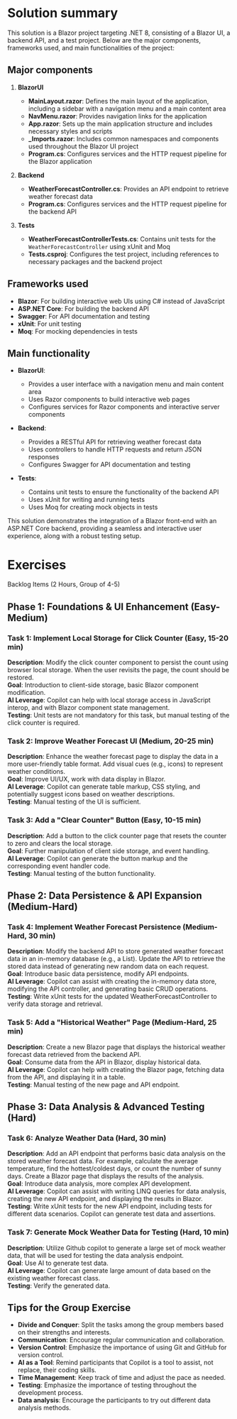 # Solution summary

This solution is a Blazor project targeting .NET 8, consisting of a Blazor UI, a backend API, and a test project. Below are the major components, frameworks used, and main functionalities of the project:

## Major components

1. **BlazorUI**
   - **MainLayout.razor**: Defines the main layout of the application, including a sidebar with a navigation menu and a main content area
   - **NavMenu.razor**: Provides navigation links for the application
   - **App.razor**: Sets up the main application structure and includes necessary styles and scripts
   - **_Imports.razor**: Includes common namespaces and components used throughout the Blazor UI project
   - **Program.cs**: Configures services and the HTTP request pipeline for the Blazor application

2. **Backend**
   - **WeatherForecastController.cs**: Provides an API endpoint to retrieve weather forecast data
   - **Program.cs**: Configures services and the HTTP request pipeline for the backend API

3. **Tests**
   - **WeatherForecastControllerTests.cs**: Contains unit tests for the `WeatherForecastController` using xUnit and Moq
   - **Tests.csproj**: Configures the test project, including references to necessary packages and the backend project

## Frameworks used

- **Blazor**: For building interactive web UIs using C# instead of JavaScript
- **ASP.NET Core**: For building the backend API
- **Swagger**: For API documentation and testing
- **xUnit**: For unit testing
- **Moq**: For mocking dependencies in tests

## Main functionality

- **BlazorUI**:
  - Provides a user interface with a navigation menu and main content area
  - Uses Razor components to build interactive web pages
  - Configures services for Razor components and interactive server components

- **Backend**:
  - Provides a RESTful API for retrieving weather forecast data
  - Uses controllers to handle HTTP requests and return JSON responses
  - Configures Swagger for API documentation and testing

- **Tests**:
  - Contains unit tests to ensure the functionality of the backend API
  - Uses xUnit for writing and running tests
  - Uses Moq for creating mock objects in tests

This solution demonstrates the integration of a Blazor front-end with an ASP.NET Core backend, providing a seamless and interactive user experience, along with a robust testing setup.


# Exercises

Backlog Items (2 Hours, Group of 4-5)

## Phase 1: Foundations & UI Enhancement (Easy-Medium)

### Task 1: Implement Local Storage for Click Counter (Easy, 15-20 min)
**Description**: Modify the click counter component to persist the count using browser local storage. When the user revisits the page, the count should be restored.  
**Goal**: Introduction to client-side storage, basic Blazor component modification.  
**AI Leverage**: Copilot can help with local storage access in JavaScript interop, and with Blazor component state management.  
**Testing**: Unit tests are not mandatory for this task, but manual testing of the click counter is required.

### Task 2: Improve Weather Forecast UI (Medium, 20-25 min)
**Description**: Enhance the weather forecast page to display the data in a more user-friendly table format. Add visual cues (e.g., icons) to represent weather conditions.  
**Goal**: Improve UI/UX, work with data display in Blazor.  
**AI Leverage**: Copilot can generate table markup, CSS styling, and potentially suggest icons based on weather descriptions.  
**Testing**: Manual testing of the UI is sufficient.

### Task 3: Add a "Clear Counter" Button (Easy, 10-15 min)
**Description**: Add a button to the click counter page that resets the counter to zero and clears the local storage.  
**Goal**: Further manipulation of client side storage, and event handling.  
**AI Leverage**: Copilot can generate the button markup and the corresponding event handler code.  
**Testing**: Manual testing of the button functionality.

## Phase 2: Data Persistence & API Expansion (Medium-Hard)

### Task 4: Implement Weather Forecast Persistence (Medium-Hard, 30 min)
**Description**: Modify the backend API to store generated weather forecast data in an in-memory database (e.g., a List<WeatherForecast>). Update the API to retrieve the stored data instead of generating new random data on each request.  
**Goal**: Introduce basic data persistence, modify API endpoints.  
**AI Leverage**: Copilot can assist with creating the in-memory data store, modifying the API controller, and generating basic CRUD operations.  
**Testing**: Write xUnit tests for the updated WeatherForecastController to verify data storage and retrieval.

### Task 5: Add a "Historical Weather" Page (Medium-Hard, 25 min)
**Description**: Create a new Blazor page that displays the historical weather forecast data retrieved from the backend API.  
**Goal**: Consume data from the API in Blazor, display historical data.  
**AI Leverage**: Copilot can help with creating the Blazor page, fetching data from the API, and displaying it in a table.  
**Testing**: Manual testing of the new page and API endpoint.

## Phase 3: Data Analysis & Advanced Testing (Hard)

### Task 6: Analyze Weather Data (Hard, 30 min)
**Description**: Add an API endpoint that performs basic data analysis on the stored weather forecast data. For example, calculate the average temperature, find the hottest/coldest days, or count the number of sunny days. Create a Blazor page that displays the results of the analysis.  
**Goal**: Introduce data analysis, more complex API development.  
**AI Leverage**: Copilot can assist with writing LINQ queries for data analysis, creating the new API endpoint, and displaying the results in Blazor.  
**Testing**: Write xUnit tests for the new API endpoint, including tests for different data scenarios. Copilot can generate test data and assertions.

### Task 7: Generate Mock Weather Data for Testing (Hard, 10 min)
**Description**: Utilize Github copilot to generate a large set of mock weather data, that will be used for testing the data analysis endpoint.  
**Goal**: Use AI to generate test data.  
**AI Leverage**: Copilot can generate large amount of data based on the existing weather forecast class.  
**Testing**: Verify the generated data.

## Tips for the Group Exercise

- **Divide and Conquer**: Split the tasks among the group members based on their strengths and interests.
- **Communication**: Encourage regular communication and collaboration.
- **Version Control**: Emphasize the importance of using Git and GitHub for version control.
- **AI as a Tool**: Remind participants that Copilot is a tool to assist, not replace, their coding skills.
- **Time Management**: Keep track of time and adjust the pace as needed.
- **Testing**: Emphasize the importance of testing throughout the development process.
- **Data analysis**: Encourage the participants to try out different data analysis methods.